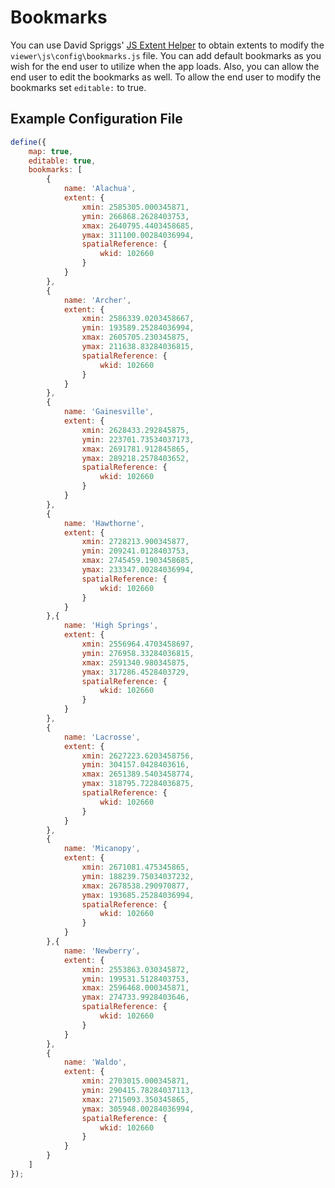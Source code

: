 # Bookmarks

You can use David Spriggs' [JS Extent Helper](http://psstl.esri.com/apps/extenthelper/) to obtain extents to modify the `viewer\js\config\bookmarks.js` file. You can add default bookmarks as you wish for the end user to utilize when the app loads. Also, you can allow the end user to edit the bookmarks as well. To allow the end user to modify the bookmarks set `editable:` to true. 

## Example Configuration File

``` javascript
define({
	map: true,
	editable: true,
	bookmarks: [
		{
			name: 'Alachua',
			extent: {
				xmin: 2585305.000345871,
				ymin: 266868.2628403753,
				xmax: 2640795.4403458685,
				ymax: 311100.00284036994,
				spatialReference: {
					wkid: 102660
				}
			}
		},
		{
			name: 'Archer',
			extent: {
				xmin: 2586339.0203458667,
				ymin: 193589.25284036994,
				xmax: 2605705.230345875,
				ymax: 211638.83284036815,
				spatialReference: {
					wkid: 102660
				}
			}
		},
		{
			name: 'Gainesville',
			extent: {
				xmin: 2628433.292845875,
				ymin: 223701.73534037173,
				xmax: 2691781.912845865,
				ymax: 289218.2578403652,
				spatialReference: {
					wkid: 102660
				}
			}
		},
		{
			name: 'Hawthorne',
			extent: {
				xmin: 2728213.900345877,
				ymin: 209241.0128403753,
				xmax: 2745459.1903458685,
				ymax: 233347.00284036994,
				spatialReference: {
					wkid: 102660
				}
			}
		},{
			name: 'High Springs',
			extent: {
				xmin: 2556964.4703458697,
				ymin: 276958.33284036815,
				xmax: 2591340.980345875,
				ymax: 317286.4528403729,
				spatialReference: {
					wkid: 102660
				}
			}
		},
		{
			name: 'Lacrosse',
			extent: {
				xmin: 2627223.6203458756,
				ymin: 304157.0428403616,
				xmax: 2651389.5403458774,
				ymax: 318795.72284036875,
				spatialReference: {
					wkid: 102660
				}
			}
		},
		{
			name: 'Micanopy',
			extent: {
				xmin: 2671081.475345865,
				ymin: 188239.75034037232,
				xmax: 2678538.290970877,
				ymax: 193685.25284036994,
				spatialReference: {
					wkid: 102660
				}
			}
		},{
			name: 'Newberry',
			extent: {
				xmin: 2553863.030345872,
				ymin: 199531.5128403753,
				xmax: 2596468.000345871,
				ymax: 274733.9928403646,
				spatialReference: {
					wkid: 102660
				}
			}
		},
		{
			name: 'Waldo',
			extent: {
				xmin: 2703015.000345871,
				ymin: 290415.78284037113,
				xmax: 2715093.350345865,
				ymax: 305948.00284036994,
				spatialReference: {
					wkid: 102660
				}
			}
		}
	]
});
```